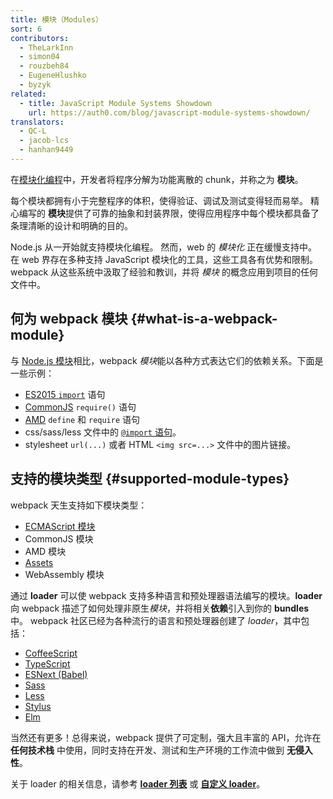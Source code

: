 ```yaml
---
title: 模块（Modules）
sort: 6
contributors:
  - TheLarkInn
  - simon04
  - rouzbeh84
  - EugeneHlushko
  - byzyk
related:
  - title: JavaScript Module Systems Showdown
    url: https://auth0.com/blog/javascript-module-systems-showdown/
translators:
  - QC-L
  - jacob-lcs
  - hanhan9449
---
```


在[模块化编程](https://en.wikipedia.org/wiki/Modular_programming)中，开发者将程序分解为功能离散的 chunk，并称之为 **模块**。

每个模块都拥有小于完整程序的体积，使得验证、调试及测试变得轻而易举。
精心编写的 **模块**提供了可靠的抽象和封装界限，使得应用程序中每个模块都具备了条理清晰的设计和明确的目的。

Node.js 从一开始就支持模块化编程。
然而，web 的 _模块化_ 正在缓慢支持中。
在 web 界存在多种支持 JavaScript 模块化的工具，这些工具各有优势和限制。
webpack 从这些系统中汲取了经验和教训，并将 _模块_ 的概念应用到项目的任何文件中。

## 何为 webpack 模块 {#what-is-a-webpack-module}

与 [Node.js 模块](https://nodejs.org/api/modules.html)相比，webpack *模块*能以各种方式表达它们的依赖关系。下面是一些示例：

- [ES2015 `import`](https://developer.mozilla.org/en-US/docs/Web/JavaScript/Reference/Statements/import) 语句
- [CommonJS](http://www.commonjs.org/specs/modules/1.0/) `require()` 语句
- [AMD](https://github.com/amdjs/amdjs-api/blob/master/AMD.md) `define` 和 `require` 语句
- css/sass/less 文件中的 [`@import` 语句](https://developer.mozilla.org/en-US/docs/Web/CSS/@import)。
- stylesheet `url(...)` 或者 HTML `<img src=...>` 文件中的图片链接。

## 支持的模块类型 {#supported-module-types}

webpack 天生支持如下模块类型：

- [ECMAScript 模块](/guides/ecma-script-modules)
- CommonJS 模块
- AMD 模块
- [Assets](/guides/asset-modules)
- WebAssembly 模块

通过 **loader** 可以使 webpack 支持多种语言和预处理器语法编写的模块。**loader** 向 webpack 描述了如何处理非原生*模块*，并将相关**依赖**引入到你的 **bundles**中。
webpack 社区已经为各种流行的语言和预处理器创建了 _loader_，其中包括：

- [CoffeeScript](http://coffeescript.org)
- [TypeScript](https://www.typescriptlang.org)
- [ESNext (Babel)](https://babeljs.io)
- [Sass](http://sass-lang.com)
- [Less](http://lesscss.org)
- [Stylus](http://stylus-lang.com)
- [Elm](https://elm-lang.org/)

当然还有更多！总得来说，webpack 提供了可定制，强大且丰富的 API，允许在 **任何技术栈** 中使用，同时支持在开发、测试和生产环境的工作流中做到 **无侵入性**。

关于 loader 的相关信息，请参考 [**loader 列表**](/loaders) 或 [**自定义 loader**](/api/loaders)。
